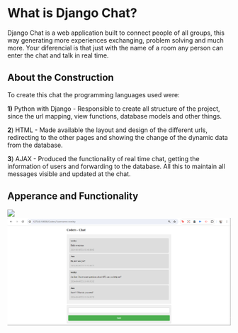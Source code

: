 # What is Django Chat? 
Django Chat is a web application built to connect people of all groups, this way generating more experiences  exchanging, problem solving and much more. 
Your diferencial is that just with the name of a room any person can enter the chat and talk in real time.

## About the Construction
To create this chat the programming languages used were:

**1)** Python with Django - Responsible to create all structure of the project, since the url mapping, view functions, database models and other things.

**2**) HTML - Made available the layout and design of the different urls, redirecting to the other pages and showing the change of the dynamic data from the database.

**3**) AJAX - Produced the functionality of real time chat, getting the information of users and forwarding to the database.
 All this to maintain all messages visible and updated at the chat. 

## Apperance and Functionality
<img src = "/Pictures/Enter_room.png">
<img src = "/Pictures/Chat_interface.png">




